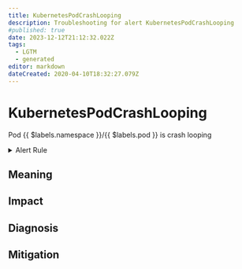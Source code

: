 ```yaml
---
title: KubernetesPodCrashLooping
description: Troubleshooting for alert KubernetesPodCrashLooping
#published: true
date: 2023-12-12T21:12:32.022Z
tags: 
  - LGTM
  - generated
editor: markdown
dateCreated: 2020-04-10T18:32:27.079Z
---
```


# KubernetesPodCrashLooping

Pod {{ $labels.namespace }}/{{ $labels.pod }} is crash looping

<details>
  <summary>Alert Rule</summary>

{{% rule "kubernetes/kubestate-exporter.yml" "KubernetesPodCrashLooping" %}}

{{% comment %}}

```yaml
alert: KubernetesPodCrashLooping
expr: increase(kube_pod_container_status_restarts_total[1m]) > 3
for: 2m
labels:
    severity: warning
annotations:
    summary: Kubernetes pod crash looping ({{ $labels.namespace }}/{{ $labels.pod }})
    description: |-
        Pod {{ $labels.namespace }}/{{ $labels.pod }} is crash looping
          VALUE = {{ $value }}
          LABELS = {{ $labels }}
    runbook: https://github.com/srerun/prometheus-alerts/blob/main/content/runbooks/kubestate-exporter/KubernetesPodCrashLooping.md

```

{{% /comment %}}

</details>


## Meaning
[//]: # "Short paragraph that explains what the alert means"


## Impact
[//]: # "What could / will happen if the alert is not addressed"



## Diagnosis
[//]: # "Steps to take to identify the cause of the problem"



## Mitigation
[//]: # "The steps necessary to resolve the alert"

